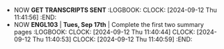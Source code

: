 - NOW **GET TRANSCRIPTS SENT**
  :LOGBOOK:
  CLOCK: [2024-09-12 Thu 11:41:56]
  :END:
- NOW **ENGL103** | **Tues, Sep 17th** | Complete the first two summary pages
  :LOGBOOK:
  CLOCK: [2024-09-12 Thu 11:40:44]
  CLOCK: [2024-09-12 Thu 11:40:53]
  CLOCK: [2024-09-12 Thu 11:40:59]
  :END: